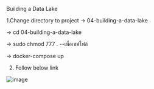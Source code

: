 Building a Data Lake

1.Change directory to project -> 04-building-a-data-lake

  -> cd 04-building-a-data-lake
  
  -> sudo chmod 777 . --เพื่อเซฟไฟล์
  
  -> docker-compose up

2. Follow below link

![image](https://user-images.githubusercontent.com/111696729/195404501-220ac320-9925-4dd4-bafd-08e409a3a406.png)

